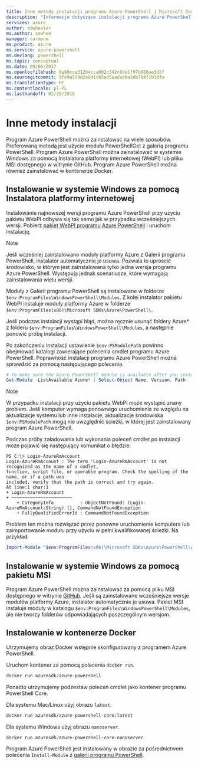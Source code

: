 ```yaml
---
title: Inne metody instalacji programu Azure PowerShell | Microsoft Docs
description: "Informacje dotyczące instalacji programu Azure PowerShell za pomocą pakietu MSI lub Instalatora platformy sieci Web."
services: azure
author: sdwheeler
ms.author: sewhee
manager: carmonm
ms.product: azure
ms.service: azure-powershell
ms.devlang: powershell
ms.topic: conceptual
ms.date: 09/06/2017
ms.openlocfilehash: 8a88cce312b4cca002c342c04e1f97b966ae3d2f
ms.sourcegitcommit: 5fe9a579d2e0d1cb5a05aadaeba5db784f1b18fa
ms.translationtype: HT
ms.contentlocale: pl-PL
ms.lasthandoff: 02/28/2018
---
```

# <a name="other-installation-methods"></a>Inne metody instalacji

Program Azure PowerShell można zainstalować na wiele sposobów. Preferowaną metodą jest użycie modułu PowerShellGet z galerią programu PowerShell. Program Azure PowerShell można zainstalować w systemie Windows za pomocą Instalatora platformy internetowej (WebPI) lub pliku MSI dostępnego w witrynie GitHub. Program Azure PowerShell można również zainstalować w kontenerze Docker.

## <a name="install-on-windows-using-the-web-platform-installer"></a>Instalowanie w systemie Windows za pomocą Instalatora platformy internetowej

Instalowanie najnowszej wersji programu Azure PowerShell przy użyciu pakietu WebPI odbywa się tak samo jak w przypadku wcześniejszych wersji.
Pobierz [pakiet WebPI programu Azure PowerShell](http://aka.ms/webpi-azps) i uruchom instalację.

> [!NOTE]
> Jeśli wcześniej zainstalowano moduły platformy Azure z Galerii programu PowerShell, instalator automatycznie je usuwa. Pozwala to uprościć środowisko, w którym jest zainstalowana tylko jedna wersja programu Azure PowerShell. Występują jednak scenariusze, które wymagają zainstalowania wielu wersji.
>
> Moduły z Galerii programu PowerShell są instalowane w folderze `$env:ProgramFiles\WindowsPowerShell\Modules`. Z kolei instalator pakietu WebPI instaluje moduły platformy Azure w folderze `$env:ProgramFiles(x86)\Microsoft SDKs\Azure\PowerShell\`.
>
> Jeśli podczas instalacji wystąpi błąd, można ręcznie usunąć foldery Azure* z folderu `$env:ProgramFiles\WindowsPowerShell\Modules`, a następnie ponowić próbę instalacji.

Po zakończeniu instalacji ustawienie `$env:PSModulePath` powinno obejmować katalogi zawierające polecenia cmdlet programu Azure PowerShell. Poprawność instalacji programu Azure PowerShell można sprawdzić za pomocą następującego polecenia.

```powershell
# To make sure the Azure PowerShell module is available after you install
Get-Module -ListAvailable Azure* | Select-Object Name, Version, Path
```

> [!NOTE]
> W przypadku instalacji przy użyciu pakietu WebPI może wystąpić znany problem. Jeśli komputer wymaga ponownego uruchomienia ze względu na aktualizacje systemu lub inne instalacje, aktualizacje środowiska `$env:PSModulePath` mogą nie uwzględnić ścieżki, w której jest zainstalowany program Azure PowerShell.

Podczas próby załadowania lub wykonania poleceń cmdlet po instalacji może pojawić się następujący komunikat o błędzie:

```
PS C:\> Login-AzureRmAccount
Login-AzureRmAccount : The term 'Login-AzureRmAccount' is not recognized as the name of a cmdlet,
function, script file, or operable program. Check the spelling of the name, or if a path was
included, verify that the path is correct and try again.
At line:1 char:1
+ Login-AzureRmAccount
+ ~~~~~~~~~~~~~~~~~~~~~~~
    + CategoryInfo          : ObjectNotFound: (Login-AzureRmAccount:String) [], CommandNotFoundException
    + FullyQualifiedErrorId : CommandNotFoundException
```

Problem ten można rozwiązać przez ponowne uruchomienie komputera lub zaimportowanie modułu przy użyciu w pełni kwalifikowanej ścieżki. Na przykład:

```powershell
Import-Module "$env:ProgramFiles(x86)\Microsoft SDKs\Azure\PowerShell\AzureRM.psd1"
```

## <a name="install-on-windows-using-the-msi-package"></a>Instalowanie w systemie Windows za pomocą pakietu MSI

Program Azure PowerShell można zainstalować za pomocą pliku MSI dostępnego w witrynie [GitHub](https://aka.ms/azps-release). Jeśli są zainstalowane wcześniejsze wersje modułów platformy Azure, instalator automatycznie je usuwa. Pakiet MSI instaluje moduły w katalogu `$env:ProgramFiles\WindowsPowerShell\Modules`, ale nie tworzy folderów odpowiadających poszczególnym wersjom.

## <a name="install-in-a-docker-container"></a>Instalowanie w kontenerze Docker

Utrzymujemy obraz Docker wstępnie skonfigurowany z programem Azure PowerShell.

Uruchom kontener za pomocą polecenia `docker run`.

```powershell
docker run azuresdk/azure-powershell
```

Ponadto utrzymujemy podzestaw poleceń cmdlet jako kontener programu PowerShell Core.

Dla systemu Mac/Linux użyj obrazu `latest`.

```bash
docker run azuresdk/azure-powershell-core:latest
```

Dla systemu Windows użyj obrazu `nanoserver`.

```powershell
docker run azuresdk/azure-powershell-core:nanoserver
```

Program Azure PowerShell jest instalowany w obrazie za pośrednictwem polecenia `Install-Module` z [galerii programu PowerShell](https://www.powershellgallery.com/).

